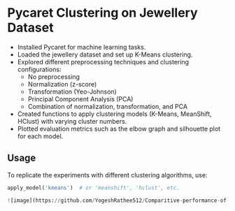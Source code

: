# Pycaret Clustering on Jewellery Dataset

- Installed Pycaret for machine learning tasks.
- Loaded the jewellery dataset and set up K-Means clustering.
- Explored different preprocessing techniques and clustering configurations:
  - No preprocessing
  - Normalization (z-score)
  - Transformation (Yeo-Johnson)
  - Principal Component Analysis (PCA)
  - Combination of normalization, transformation, and PCA
- Created functions to apply clustering models (K-Means, MeanShift, HClust) with varying cluster numbers.
- Plotted evaluation metrics such as the elbow graph and silhouette plot for each model.

## Usage

To replicate the experiments with different clustering algorithms, use:
```python
apply_model('kmeans')  # or 'meanshift', 'hclust', etc.

![image](https://github.com/YogeshRathee512/Comparitive-performance-of-Clustring-algorithm./assets/124448614/28725afe-0ae1-4a6c-b964-e6d757778c0d)
